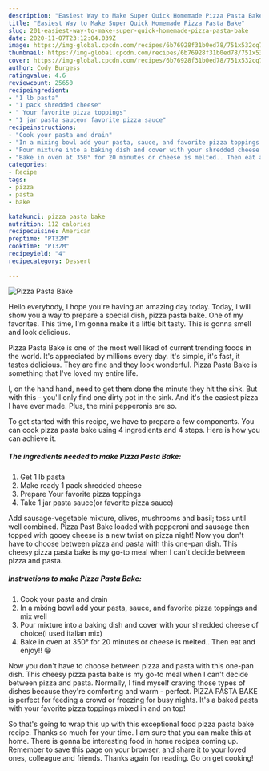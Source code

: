 ```yaml
---
description: "Easiest Way to Make Super Quick Homemade Pizza Pasta Bake"
title: "Easiest Way to Make Super Quick Homemade Pizza Pasta Bake"
slug: 201-easiest-way-to-make-super-quick-homemade-pizza-pasta-bake
date: 2020-11-07T23:12:04.039Z
image: https://img-global.cpcdn.com/recipes/6b76928f31b0ed78/751x532cq70/pizza-pasta-bake-recipe-main-photo.jpg
thumbnail: https://img-global.cpcdn.com/recipes/6b76928f31b0ed78/751x532cq70/pizza-pasta-bake-recipe-main-photo.jpg
cover: https://img-global.cpcdn.com/recipes/6b76928f31b0ed78/751x532cq70/pizza-pasta-bake-recipe-main-photo.jpg
author: Cody Burgess
ratingvalue: 4.6
reviewcount: 25650
recipeingredient:
- "1 lb pasta"
- "1 pack shredded cheese"
- " Your favorite pizza toppings"
- "1 jar pasta sauceor favorite pizza sauce"
recipeinstructions:
- "Cook your pasta and drain"
- "In a mixing bowl add your pasta, sauce, and favorite pizza toppings and mix well"
- "Pour mixture into a baking dish and cover with your shredded cheese of choice(i used italian mix)"
- "Bake in oven at 350° for 20 minutes or cheese is melted.. Then eat and enjoy!! 😁"
categories:
- Recipe
tags:
- pizza
- pasta
- bake

katakunci: pizza pasta bake 
nutrition: 112 calories
recipecuisine: American
preptime: "PT32M"
cooktime: "PT32M"
recipeyield: "4"
recipecategory: Dessert

---
```



![Pizza Pasta Bake](https://img-global.cpcdn.com/recipes/6b76928f31b0ed78/751x532cq70/pizza-pasta-bake-recipe-main-photo.jpg)

Hello everybody, I hope you're having an amazing day today. Today, I will show you a way to prepare a special dish, pizza pasta bake. One of my favorites. This time, I'm gonna make it a little bit tasty. This is gonna smell and look delicious.

Pizza Pasta Bake is one of the most well liked of current trending foods in the world. It's appreciated by millions every day. It's simple, it's fast, it tastes delicious. They are fine and they look wonderful. Pizza Pasta Bake is something that I've loved my entire life.

I, on the hand hand, need to get them done the minute they hit the sink. But with this - you&#39;ll only find one dirty pot in the sink. And it&#39;s the easiest pizza I have ever made. Plus, the mini pepperonis are so.


To get started with this recipe, we have to prepare a few components. You can cook pizza pasta bake using 4 ingredients and 4 steps. Here is how you can achieve it.

<!--inarticleads1-->

##### The ingredients needed to make Pizza Pasta Bake:

1. Get 1 lb pasta
1. Make ready 1 pack shredded cheese
1. Prepare  Your favorite pizza toppings
1. Take 1 jar pasta sauce(or favorite pizza sauce)


Add sausage-vegetable mixture, olives, mushrooms and basil; toss until well combined. Pizza Past Bake loaded with pepperoni and sausage then topped with gooey cheese is a new twist on pizza night! Now you don&#39;t have to choose between pizza and pasta with this one-pan dish. This cheesy pizza pasta bake is my go-to meal when I can&#39;t decide between pizza and pasta. 

<!--inarticleads2-->

##### Instructions to make Pizza Pasta Bake:

1. Cook your pasta and drain
1. In a mixing bowl add your pasta, sauce, and favorite pizza toppings and mix well
1. Pour mixture into a baking dish and cover with your shredded cheese of choice(i used italian mix)
1. Bake in oven at 350° for 20 minutes or cheese is melted.. Then eat and enjoy!! 😁


Now you don&#39;t have to choose between pizza and pasta with this one-pan dish. This cheesy pizza pasta bake is my go-to meal when I can&#39;t decide between pizza and pasta. Normally, I find myself craving those types of dishes because they&#39;re comforting and warm - perfect. PIZZA PASTA BAKE is perfect for feeding a crowd or freezing for busy nights. It&#39;s a baked pasta with your favorite pizza toppings mixed in and on top! 

So that's going to wrap this up with this exceptional food pizza pasta bake recipe. Thanks so much for your time. I am sure that you can make this at home. There is gonna be interesting food in home recipes coming up. Remember to save this page on your browser, and share it to your loved ones, colleague and friends. Thanks again for reading. Go on get cooking!

